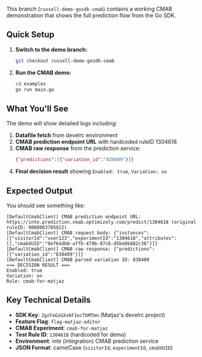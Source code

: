 This branch (`russell-demo-gosdk-cmab`) contains a working CMAB demonstration that shows the full prediction flow from the Go SDK.

## Quick Setup

1. **Switch to the demo branch:**
   ```bash
   git checkout russell-demo-gosdk-cmab
   ```

2. **Run the CMAB demo:**
   ```bash
   cd examples
   go run main.go
   ```

## What You'll See

The demo will show detailed logs including:

1. **Datafile fetch** from develrc environment
2. **CMAB prediction endpoint URL** with hardcoded ruleID 1304618
3. **CMAB raw response** from the prediction service:
   ```json
   {"predictions":[{"variation_id":"838409"}]}
   ```
4. **Final decision result** showing `Enabled: true`, `Variation: on`

## Expected Output

You should see something like:
```
[DefaultCmabClient] CMAB prediction endpoint URL: https://inte.prediction.cmab.optimizely.com/predict/1304618 (original ruleID: 9000003705922)
[DefaultCmabClient] CMAB request body: {"instances":[{"visitorId":"user123","experimentId":"1304618","attributes":[],"cmabUUID":"0ef64db8-affb-479b-87c6-d5be0b882c36"}]}
[DefaultCmabClient] CMAB raw response: {"predictions":[{"variation_id":"838409"}]}
[DefaultCmabClient] CMAB parsed variation ID: 838409
=== DECISION RESULT ===
Enabled: true
Variation: on
Rule: cmab-for-matjaz
```

## Key Technical Details

- **SDK Key**: `JgzFaGzGXx6F1ocTbMTmn` (Matjaz's develrc project)
- **Feature Flag**: `flag-matjaz-editor`
- **CMAB Experiment**: `cmab-for-matjaz`
- **Test Rule ID**: `1304618` (hardcoded for demo)
- **Environment**: inte (integration) CMAB prediction service
- **JSON Format**: camelCase (`visitorId`, `experimentId`, `cmabUUID`)
